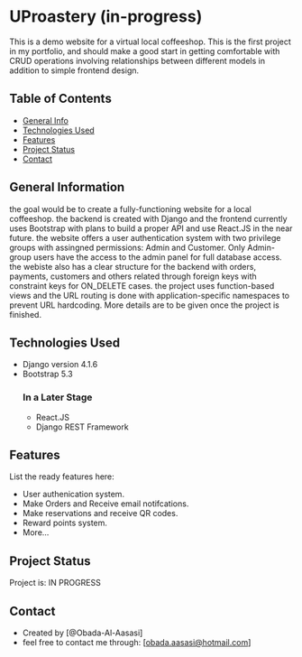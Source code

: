 # UProastery (in-progress)
This is a demo website for a virtual local coffeeshop. This is the first project in my portfolio, and should make a good start in getting comfortable with CRUD operations involving relationships between different models in addition to simple frontend design.


## Table of Contents
* [General Info](#general-information)
* [Technologies Used](#technologies-used)
* [Features](#features)
* [Project Status](#project-status)
* [Contact](#contact)
<!-- * [License](#license) -->


## General Information
the goal would be to create a fully-functioning website for a local coffeeshop. the backend is created with Django and the frontend currently uses Bootstrap with plans to build a proper API and use React.JS in the near future. the website offers a user authentication system with two privilege groups with assingned permissions: Admin and Customer. Only Admin-group users have the access to the admin panel for full database access. the webiste also has a clear structure for the backend with orders, payments, customers and others related through foreign keys with constraint keys for ON_DELETE cases. the project uses function-based views and the URL routing is done with application-specific namespaces to prevent URL hardcoding. More details are to be given once the project is finished.
<!-- You don't have to answer all the questions - just the ones relevant to your project. -->


## Technologies Used
- Django version 4.1.6
- Bootstrap 5.3
  ### In a Later Stage
  - React.JS
  - Django REST Framework


## Features
List the ready features here:
- User authenication system.
- Make Orders and Receive email notifcations.
- Make reservations and receive QR codes.
- Reward points system.
- More...


## Project Status
Project is: IN PROGRESS


## Contact
- Created by [@Obada-Al-Aasasi]
- feel free to contact me through: [obada.aasasi@hotmail.com]


<!-- Optional -->
<!-- ## License -->
<!-- This project is open source and available under the [... License](). -->

<!-- You don't have to include all sections - just the one's relevant to your project -->
